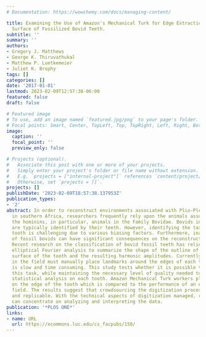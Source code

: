 ```yaml
---
# Documentation: https://wowchemy.com/docs/managing-content/

title: Examining the Use of Amazon's Mechanical Turk for Edge Extraction of the Occlusal
  Surface of Fossilized Bovid Teeth.
subtitle: ''
summary: ''
authors:
- Gregory J. Matthews
- George K. Thiruvathukal
- Matthew P. Luetkemeier
- Juliet K. Brophy
tags: []
categories: []
date: '2017-01-01'
lastmod: 2023-02-09T12:57:38-06:00
featured: false
draft: false

# Featured image
# To use, add an image named `featured.jpg/png` to your page's folder.
# Focal points: Smart, Center, TopLeft, Top, TopRight, Left, Right, BottomLeft, Bottom, BottomRight.
image:
  caption: ''
  focal_point: ''
  preview_only: false

# Projects (optional).
#   Associate this post with one or more of your projects.
#   Simply enter your project's folder or file name without extension.
#   E.g. `projects = ["internal-project"]` references `content/project/deep-learning/index.md`.
#   Otherwise, set `projects = []`.
projects: []
publishDate: '2023-02-09T18:57:38.137953Z'
publication_types:
- '2'
abstract: In order to reconstruct environments associated with Plio-Pleistocene hominins
  in southern Africa, researchers frequently rely upon the animals associated with
  the hominins, in particular, animals in the Family Bovidae. Bovids in southern Africa
  are typically identified by their teeth. However, identifying the taxon of a bovid
  tooth is challenging due to various biasing factors. Furthermore, inaccurate identification
  of fossil bovids can have significant consequences on the reconstructed paleoenvironment.
  Recent research on the classification of bovid fossil teeth has relied on using
  elliptical Fourier analysis to summarize the shape of the outline of the occlusal
  surface of the tooth and the resulting harmonic amplitudes. Currently, an expert
  in the field must manually place landmarks around the edges of each tooth which
  is slow and time consuming. This study tests whether it is possible to crowdsource
  this task, while maintaining the necessary level of quality needed to perform a
  statistical analysis on each tooth. Amazon Mechanical Turk workers place landmarks
  on the edge of the tooth which is compared to the performance of an expert in the
  field. The results suggest that crowdsourcing the digitization process is reliable
  and replicable. With the technical aspects of digitization managed, researchers
  can concentrate on analyzing and interpreting the data.
publication: '*PLOS ONE*'
links:
- name: URL
  url: https://ecommons.luc.edu/cs_facpubs/150/
---
```

